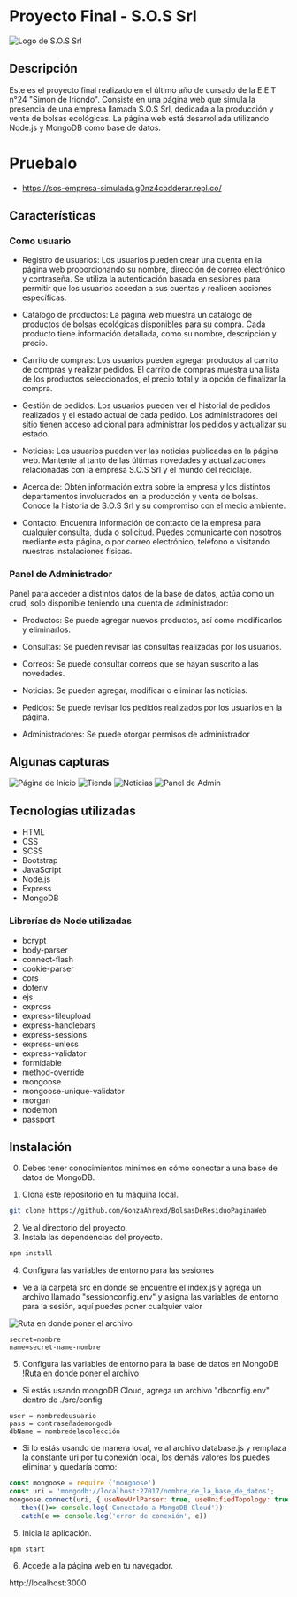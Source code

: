 # Proyecto Final - S.O.S Srl

![Logo de S.O.S Srl](https://cdn.discordapp.com/attachments/740761148642689055/1109280281036337172/logo.png)

## Descripción

Este es el proyecto final realizado en el último año de cursado de la E.E.T n°24  "Simon de Iriondo". Consiste en una página web que simula la presencia de una empresa llamada S.O.S Srl, dedicada a la producción y venta de bolsas ecológicas. La página web está desarrollada utilizando Node.js y MongoDB como base de datos.

# Pruebalo
* https://sos-empresa-simulada.g0nz4codderar.repl.co/

## Características
### Como usuario
- Registro de usuarios: Los usuarios pueden crear una cuenta en la página web proporcionando su nombre, dirección de correo electrónico y contraseña. Se utiliza la autenticación basada en sesiones para permitir que los usuarios accedan a sus cuentas y realicen acciones específicas.

- Catálogo de productos: La página web muestra un catálogo de productos de bolsas ecológicas disponibles para su compra. Cada producto tiene información detallada, como su nombre, descripción y precio.

- Carrito de compras: Los usuarios pueden agregar productos al carrito de compras y realizar pedidos. El carrito de compras muestra una lista de los productos seleccionados, el precio total y la opción de finalizar la compra.

- Gestión de pedidos: Los usuarios pueden ver el historial de pedidos realizados y el estado actual de cada pedido. Los administradores del sitio tienen acceso adicional para administrar los pedidos y actualizar su estado.

- Noticias: Los usuarios pueden ver las noticias publicadas en la página web. Mantente al tanto de las últimas novedades y actualizaciones relacionadas con la empresa S.O.S Srl y el mundo del reciclaje.

- Acerca de: Obtén información extra sobre la empresa y los distintos departamentos involucrados en la producción y venta de bolsas. Conoce la historia de S.O.S Srl y su compromiso con el medio ambiente.

- Contacto: Encuentra información de contacto de la empresa para cualquier consulta, duda o solicitud. Puedes comunicarte con nosotros mediante esta página, o por correo electrónico, teléfono o visitando nuestras instalaciones físicas.

### Panel de Administrador

Panel para acceder a distintos datos de la base de datos, actúa como un crud, solo disponible teniendo una cuenta de administrador:

- Productos:  Se puede agregar nuevos productos, así como modificarlos y eliminarlos.

- Consultas: Se pueden revisar las consultas realizadas por los usuarios.

- Correos: Se puede consultar correos que se hayan suscrito a las novedades.

- Noticias: Se pueden agregar, modificar o eliminar las noticias.

- Pedidos: Se puede revisar los pedidos realizados  por los usuarios en la página.

- Administradores: Se puede otorgar permisos de administrador

## Algunas capturas
<div>

![Página de Inicio](https://cdn.discordapp.com/attachments/740761148642689055/1109274225472180254/image.png)
![Tienda](https://cdn.discordapp.com/attachments/740761148642689055/1109275062906920970/image.png)
![Noticias](https://cdn.discordapp.com/attachments/740761148642689055/1109275721379106926/image.png)
![Panel de Admin](https://cdn.discordapp.com/attachments/740761148642689055/1109276573401612350/image.png)

</div>

## Tecnologías utilizadas

- HTML
- CSS
- SCSS
- Bootstrap
- JavaScript
- Node.js
- Express
- MongoDB

### Librerías de Node utilizadas

- bcrypt
- body-parser
- connect-flash
- cookie-parser
- cors
- dotenv
- ejs
- express
- express-fileupload
- express-handlebars
- express-sessions
- express-unless
- express-validator
- formidable
- method-override
- mongoose
- mongoose-unique-validator
- morgan
- nodemon
- passport


## Instalación

0. Debes tener conocimientos minimos en cómo conectar a una base de datos de MongoDB.

1. Clona este repositorio en tu máquina local.

```bash
git clone https://github.com/GonzaAhrexd/BolsasDeResiduoPaginaWeb
```
2. Ve al directorio del proyecto.
3. Instala las dependencias del proyecto.

```bash
npm install

```

4. Configura las variables de entorno para las sesiones
- Ve a la carpeta src en donde se encuentre el index.js y agrega un archivo llamado "sessionconfig.env" y asigna las variables de entorno para la sesión, aquí puedes poner cualquier valor

![Ruta en donde poner el archivo](https://cdn.discordapp.com/attachments/740761148642689055/1109283176737673226/image.png)

```sessionconfig.env
secret=nombre
name=secret-name-nombre
```
5. Configura las variables de entorno para la base de datos en MongoDB
[!Ruta en donde poner el  archivo](https://cdn.discordapp.com/attachments/740761148642689055/1109282521579008100/image.png)
* Si estás usando mongoDB Cloud, agrega un archivo "dbconfig.env" dentro de  ./src/config

```dbconfig.env
user = nombredeusuario
pass = contraseñademongodb
dbName = nombredelacolección

```

* Si lo estás usando de manera local, ve al archivo database.js y remplaza la constante uri por tu conexión local, los  demás valores los puedes eliminar y quedaría como: 

```javascript
const mongoose = require ('mongoose')
const uri = 'mongodb://localhost:27017/nombre_de_la_base_de_datos';
mongoose.connect(uri, { useNewUrlParser: true, useUnifiedTopology: true })
  .then(()=> console.log('Conectado a MongoDB Cloud')) 
  .catch(e => console.log('error de conexión', e))
```

5. Inicia la aplicación.

```bash
npm start
```
6. Accede a la página web en tu navegador.

http://localhost:3000

